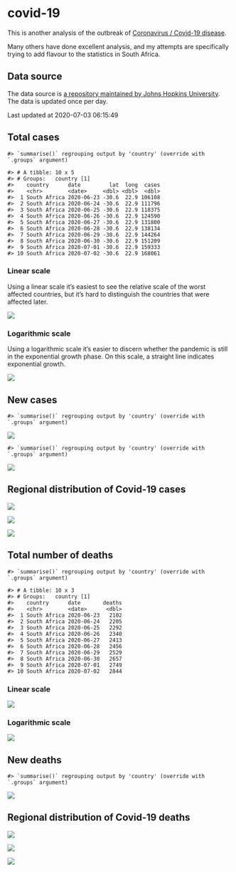 
<!-- README.md is generated from README.Rmd. Please edit that file -->

# covid-19

<!-- badges: start -->

<!-- badges: end -->

This is another analysis of the outbreak of [Coronavirus / Covid-19
disease](https://en.wikipedia.org/wiki/Coronavirus_disease_2019).

Many others have done excellent analysis, and my attempts are
specifically trying to add flavour to the statistics in South Africa.

## Data source

The data source is [a repository maintained by Johns Hopkins
University](https://github.com/CSSEGISandData/COVID-19). The data is
updated once per day.

Last updated at 2020-07-03 06:15:49

## Total cases

    #> `summarise()` regrouping output by 'country' (override with `.groups` argument)

    #> # A tibble: 10 x 5
    #> # Groups:   country [1]
    #>    country      date         lat  long  cases
    #>    <chr>        <date>     <dbl> <dbl>  <dbl>
    #>  1 South Africa 2020-06-23 -30.6  22.9 106108
    #>  2 South Africa 2020-06-24 -30.6  22.9 111796
    #>  3 South Africa 2020-06-25 -30.6  22.9 118375
    #>  4 South Africa 2020-06-26 -30.6  22.9 124590
    #>  5 South Africa 2020-06-27 -30.6  22.9 131800
    #>  6 South Africa 2020-06-28 -30.6  22.9 138134
    #>  7 South Africa 2020-06-29 -30.6  22.9 144264
    #>  8 South Africa 2020-06-30 -30.6  22.9 151209
    #>  9 South Africa 2020-07-01 -30.6  22.9 159333
    #> 10 South Africa 2020-07-02 -30.6  22.9 168061

### Linear scale

Using a linear scale it’s easiest to see the relative scale of the worst
affected countries, but it’s hard to distinguish the countries that were
affected later.

![](README_files/figure-gfm/unnamed-chunk-5-1.png)<!-- -->

### Logarithmic scale

Using a logarithmic scale it’s easier to discern whether the pandemic is
still in the exponential growth phase. On this scale, a straight line
indicates exponential growth.

![](README_files/figure-gfm/unnamed-chunk-6-1.png)<!-- -->

## New cases

    #> `summarise()` regrouping output by 'country' (override with `.groups` argument)

![](README_files/figure-gfm/unnamed-chunk-7-1.png)<!-- -->

    #> `summarise()` regrouping output by 'country' (override with `.groups` argument)

![](README_files/figure-gfm/unnamed-chunk-8-1.png)<!-- -->

## Regional distribution of Covid-19 cases

![](README_files/figure-gfm/unnamed-chunk-9-1.png)<!-- -->

![](README_files/figure-gfm/unnamed-chunk-10-1.png)<!-- -->

![](README_files/figure-gfm/unnamed-chunk-11-1.png)<!-- -->

## Total number of deaths

    #> `summarise()` regrouping output by 'country' (override with `.groups` argument)

    #> # A tibble: 10 x 3
    #> # Groups:   country [1]
    #>    country      date       deaths
    #>    <chr>        <date>      <dbl>
    #>  1 South Africa 2020-06-23   2102
    #>  2 South Africa 2020-06-24   2205
    #>  3 South Africa 2020-06-25   2292
    #>  4 South Africa 2020-06-26   2340
    #>  5 South Africa 2020-06-27   2413
    #>  6 South Africa 2020-06-28   2456
    #>  7 South Africa 2020-06-29   2529
    #>  8 South Africa 2020-06-30   2657
    #>  9 South Africa 2020-07-01   2749
    #> 10 South Africa 2020-07-02   2844

### Linear scale

![](README_files/figure-gfm/unnamed-chunk-14-1.png)<!-- -->

### Logarithmic scale

![](README_files/figure-gfm/unnamed-chunk-15-1.png)<!-- -->

## New deaths

    #> `summarise()` regrouping output by 'country' (override with `.groups` argument)

![](README_files/figure-gfm/unnamed-chunk-16-1.png)<!-- -->

## Regional distribution of Covid-19 deaths

![](README_files/figure-gfm/unnamed-chunk-17-1.png)<!-- -->

![](README_files/figure-gfm/unnamed-chunk-18-1.png)<!-- -->

![](README_files/figure-gfm/unnamed-chunk-19-1.png)<!-- -->
